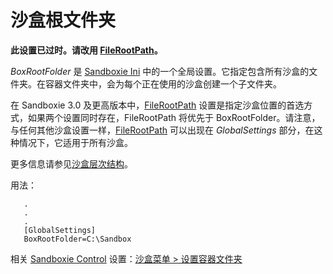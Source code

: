 # 沙盒根文件夹

**此设置已过时。请改用 [FileRootPath](FileRootPath.md)。**

_BoxRootFolder_ 是 [Sandboxie Ini](SandboxieIni.md) 中的一个全局设置。它指定包含所有沙盒的文件夹。在容器文件夹中，会为每个正在使用的沙盒创建一个子文件夹。

在 Sandboxie 3.0 及更高版本中，[FileRootPath](FileRootPath.md) 设置是指定沙盒位置的首选方式，如果两个设置同时存在，FileRootPath 将优先于 BoxRootFolder。请注意，与任何其他沙盒设置一样，[FileRootPath](FileRootPath.md) 可以出现在 _GlobalSettings_ 部分，在这种情况下，它适用于所有沙盒。

更多信息请参见[沙盒层次结构](SandboxHierarchy.md)。

用法：

```
   .
   .
   .
   [GlobalSettings]
   BoxRootFolder=C:\Sandbox
```

相关 [Sandboxie Control](SandboxieControl.md) 设置：[沙盒菜单 > 设置容器文件夹](SandboxMenu.md#set-container-folder) 